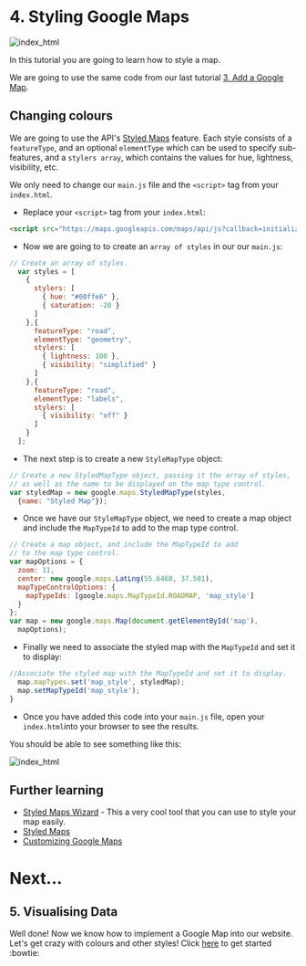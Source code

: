 # 4. Styling Google Maps

![index_html](https://cloud.githubusercontent.com/assets/2573931/15991805/b21c38ee-30b5-11e6-827a-8042df8f2da1.png)

In this tutorial you are going to learn how to style a map.

We are going to use the same code from our last tutorial [3. Add a Google Map](https://github.com/FAC-QMUL/APIs/tree/master/GoogleMaps-workshop/4-StyleMaps).

## Changing colours
We are going to use the API's [Styled Maps](https://developers.google.com/maps/documentation/javascript/styling) feature. Each style consists of a ```featureType```, and an optional ```elementType``` which can be used to specify sub-features, and a ```stylers array```, which contains the values for hue, lightness, visibility, etc.

We only need to change our ```main.js``` file and the ```<script>``` tag from your ```index.html```.

+ Replace your ```<script>``` tag from your ```index.html```:

```html
<script src="https://maps.googleapis.com/maps/api/js?callback=initialize" async defer></script>

```
+ Now we are going to to create an ```array of styles``` in our our ```main.js```:

```javascript
// Create an array of styles.
  var styles = [
    {
      stylers: [
        { hue: "#00ffe6" },
        { saturation: -20 }
      ]
    },{
      featureType: "road",
      elementType: "geometry",
      stylers: [
        { lightness: 100 },
        { visibility: "simplified" }
      ]
    },{
      featureType: "road",
      elementType: "labels",
      stylers: [
        { visibility: "off" }
      ]
    }
  ];

```

+ The next step is to create a new ```StyleMapType``` object:

```javascript
// Create a new StyledMapType object, passing it the array of styles,
// as well as the name to be displayed on the map type control.
var styledMap = new google.maps.StyledMapType(styles,
  {name: "Styled Map"});
```

+ Once we have our ```StyleMapType``` object, we need to create a map object and include the ```MapTypeId``` to add to the map type control.

```javascript
// Create a map object, and include the MapTypeId to add
// to the map type control.
var mapOptions = {
  zoom: 11,
  center: new google.maps.LatLng(55.6468, 37.581),
  mapTypeControlOptions: {
    mapTypeIds: [google.maps.MapTypeId.ROADMAP, 'map_style']
  }
};
var map = new google.maps.Map(document.getElementById('map'),
  mapOptions);

```

+ Finally we need to associate the styled map with the ```MapTypeId``` and set it to display:

```javascript
//Associate the styled map with the MapTypeId and set it to display.
  map.mapTypes.set('map_style', styledMap);
  map.setMapTypeId('map_style');
}

```


+ Once you have added this code into your ```main.js``` file, open your ```index.html```into your browser to see the results.

You should be able to see something like this:

![index_html](https://cloud.githubusercontent.com/assets/2573931/15992952/e8c923dc-30d0-11e6-90c3-676644811d1a.png)


## Further learning
+ [Styled Maps Wizard](http://googlemaps.github.io/js-samples/styledmaps/wizard/index.html) - This a very cool tool that you can use to style your map easily.
+ [Styled Maps](https://developers.google.com/maps/documentation/javascript/styling#stylers)
+ [Customizing Google Maps](https://developers.google.com/maps/documentation/javascript/tutorials/customizing#overview)

# Next...
## 5. Visualising Data
Well done! Now we know how to implement a Google Map into our website. Let's get crazy with colours and other styles! Click [here](https://github.com/FAC-QMUL/APIs/tree/master/GoogleMaps-workshop/5-ImportData) to get started :bowtie:
